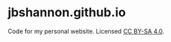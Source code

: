 # jbshannon.github.io

Code for my personal website. Licensed [CC BY-SA 4.0](http://creativecommons.org/licenses/by-sa/4.0/).